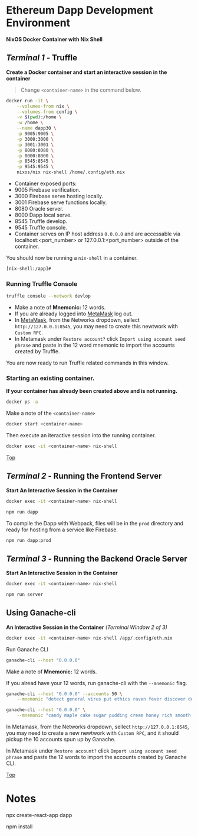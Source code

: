 # Ethereum Dapp Development Environment
__NixOS Docker Container with Nix Shell__


## *Terminal 1 -* Truffle 
**Create a Docker container and start an interactive session in the container**

> Change `<container-name>` in the command below.

```bash
docker run -it \
    --volumes-from nix \
    --volumes-from config \
    -v $(pwd):/home \
    -w /home \
    --name dapp30 \
    -p 9005:9005 \
    -p 3000:3000 \
    -p 3001:3001 \
    -p 8080:8080 \
    -p 8000:8000 \
    -p 8545:8545 \
    -p 9545:9545 \
    nixos/nix nix-shell /home/.config/eth.nix
```

- Container exposed ports:
 - 9005 Firebase verification.
 - 3000 Firebase serve hosting locally.
 - 3001 Firebase serve functions locally.
 - 8080 Oracle server.
 - 8000 Dapp local serve.
 - 8545 Truffle develop.
 - 9545 Truffle console.
- Container serves on IP host address `0.0.0.0` and are accessable via localhost:<port_number> or 127.0.0.1:<port_number> outside of the container.

You should now be running a `nix-shell` in a container.

```bash
[nix-shell:/app]#
```
### Running Truffle Console

```bash
truffle console --network devlop
```

- Make a note of **Mnemonic:** 12 words.
- If you are already logged into [MetaMask](https://metamask.io/) log out.
- In [MetaMask](https://metamask.io/), from the Networks dropdown, sellect `http://127.0.0.1:8545`, you may need to create this newtwork with `Custom RPC`.
- In Metamask under `Restore account?` click  `Import using account seed phrase` and paste in the 12 word mnemonic to import the accounts created by Truffle.

You are now ready to run Truffle related commands in this window.

### Starting an existing container.
**If your container has already been created above and is not running.**

```bash
docker ps -a
```

Make a note of the ```<container-name>```

```bash
docker start <container-name>
```

Then execute an iteractive session into the running container.

```bash
docker exec -it <container-name> nix-shell
```

[Top]


## *Terminal 2 -* Running the Frontend Server
**Start An Interactive Session in the Container** 
```bash
docker exec -it <container-name> nix-shell
```
```bash
npm run dapp
```

To compile the Dapp with Webpack, files will be in the `prod` directory and ready for hosting from a service like Firebase.
```bash
npm run dapp:prod
```

## *Terminal 3 -* Running the Backend Oracle Server
**Start An Interactive Session in the Container** 
```bash
docker exec -it <container-name> nix-shell
```
```bash
npm run server
```

## Using Ganache-cli
**An Interactive Session in the Container** *(Terminal Window 2 of 3)*
```bash
docker exec -it <container-name> nix-shell /app/.config/eth.nix
```

Run Ganache CLI

```bash
ganache-cli --host "0.0.0.0" 
```

Make a note of **Mnemonic:** 12 words.

If you alread have your 12 words, run ganache-cli with the `--mnemonic` flag.
```bash
ganache-cli --host "0.0.0.0" --accounts 50 \
    --mnemonic "detect general virus put ethics raven fever discover despair cargo poverty issue"

ganache-cli --host "0.0.0.0" \
    --mnemonic "candy maple cake sugar pudding cream honey rich smooth crumble sweet treat"

 ```

In Metamask, from the Networks dropdown, sellect `http://127.0.0.1:8545`, you may need to create a new newtwork with `Custom RPC`, and it should pickup the 10 accounts spun up by Ganache.

In Metamask under `Restore account?` click  `Import using account seed phrase` and paste the 12 words to import the accounts created by Ganache CLI.

[Top]


[Top]: #ethereum-dapp-development-environment


# Notes

npx create-react-app dapp

npm install 
